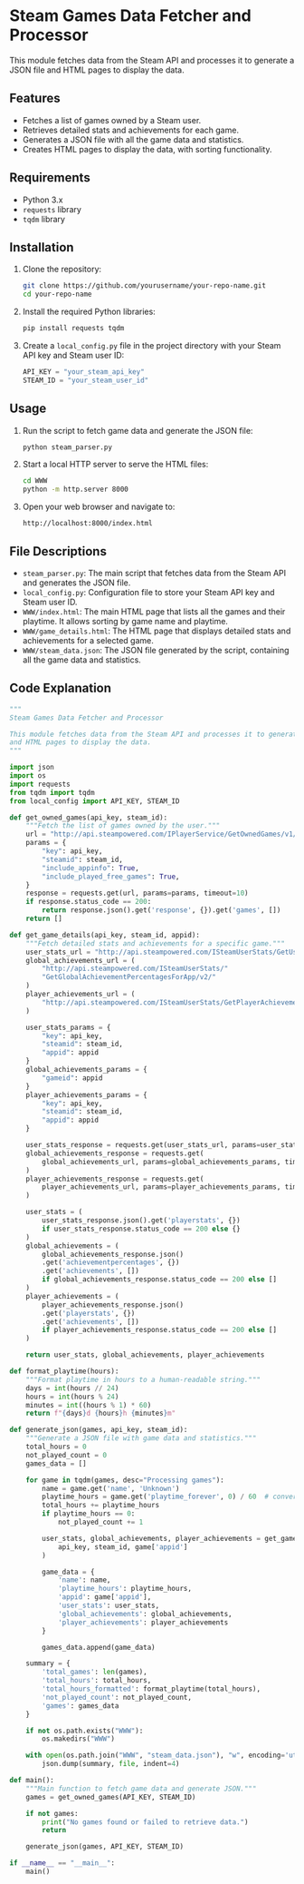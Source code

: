 # Steam Games Data Fetcher and Processor

This module fetches data from the Steam API and processes it to generate a JSON file and HTML pages to display the data.

## Features

- Fetches a list of games owned by a Steam user.
- Retrieves detailed stats and achievements for each game.
- Generates a JSON file with all the game data and statistics.
- Creates HTML pages to display the data, with sorting functionality.

## Requirements

- Python 3.x
- `requests` library
- `tqdm` library

## Installation

1. Clone the repository:
    ```sh
    git clone https://github.com/yourusername/your-repo-name.git
    cd your-repo-name
    ```

2. Install the required Python libraries:
    ```sh
    pip install requests tqdm
    ```

3. Create a `local_config.py` file in the project directory with your Steam API key and Steam user ID:
    ```python
    API_KEY = "your_steam_api_key"
    STEAM_ID = "your_steam_user_id"
    ```

## Usage

1. Run the script to fetch game data and generate the JSON file:
    ```sh
    python steam_parser.py
    ```

2. Start a local HTTP server to serve the HTML files:
    ```sh
    cd WWW
    python -m http.server 8000
    ```

3. Open your web browser and navigate to:
    ```
    http://localhost:8000/index.html
    ```

## File Descriptions

- `steam_parser.py`: The main script that fetches data from the Steam API and generates the JSON file.
- `local_config.py`: Configuration file to store your Steam API key and Steam user ID.
- `WWW/index.html`: The main HTML page that lists all the games and their playtime. It allows sorting by game name and playtime.
- `WWW/game_details.html`: The HTML page that displays detailed stats and achievements for a selected game.
- `WWW/steam_data.json`: The JSON file generated by the script, containing all the game data and statistics.

## Code Explanation

```python
"""
Steam Games Data Fetcher and Processor

This module fetches data from the Steam API and processes it to generate a JSON file
and HTML pages to display the data.
"""

import json
import os
import requests
from tqdm import tqdm
from local_config import API_KEY, STEAM_ID

def get_owned_games(api_key, steam_id):
    """Fetch the list of games owned by the user."""
    url = "http://api.steampowered.com/IPlayerService/GetOwnedGames/v1/"
    params = {
        "key": api_key,
        "steamid": steam_id,
        "include_appinfo": True,
        "include_played_free_games": True,
    }
    response = requests.get(url, params=params, timeout=10)
    if response.status_code == 200:
        return response.json().get('response', {}).get('games', [])
    return []

def get_game_details(api_key, steam_id, appid):
    """Fetch detailed stats and achievements for a specific game."""
    user_stats_url = "http://api.steampowered.com/ISteamUserStats/GetUserStatsForGame/v2/"
    global_achievements_url = (
        "http://api.steampowered.com/ISteamUserStats/"
        "GetGlobalAchievementPercentagesForApp/v2/"
    )
    player_achievements_url = (
        "http://api.steampowered.com/ISteamUserStats/GetPlayerAchievements/v1/"
    )

    user_stats_params = {
        "key": api_key,
        "steamid": steam_id,
        "appid": appid
    }
    global_achievements_params = {
        "gameid": appid
    }
    player_achievements_params = {
        "key": api_key,
        "steamid": steam_id,
        "appid": appid
    }

    user_stats_response = requests.get(user_stats_url, params=user_stats_params, timeout=10)
    global_achievements_response = requests.get(
        global_achievements_url, params=global_achievements_params, timeout=10
    )
    player_achievements_response = requests.get(
        player_achievements_url, params=player_achievements_params, timeout=10
    )

    user_stats = (
        user_stats_response.json().get('playerstats', {})
        if user_stats_response.status_code == 200 else {}
    )
    global_achievements = (
        global_achievements_response.json()
        .get('achievementpercentages', {})
        .get('achievements', [])
        if global_achievements_response.status_code == 200 else []
    )
    player_achievements = (
        player_achievements_response.json()
        .get('playerstats', {})
        .get('achievements', [])
        if player_achievements_response.status_code == 200 else []
    )

    return user_stats, global_achievements, player_achievements

def format_playtime(hours):
    """Format playtime in hours to a human-readable string."""
    days = int(hours // 24)
    hours = int(hours % 24)
    minutes = int((hours % 1) * 60)
    return f"{days}d {hours}h {minutes}m"

def generate_json(games, api_key, steam_id):
    """Generate a JSON file with game data and statistics."""
    total_hours = 0
    not_played_count = 0
    games_data = []

    for game in tqdm(games, desc="Processing games"):
        name = game.get('name', 'Unknown')
        playtime_hours = game.get('playtime_forever', 0) / 60  # converting minutes to hours
        total_hours += playtime_hours
        if playtime_hours == 0:
            not_played_count += 1

        user_stats, global_achievements, player_achievements = get_game_details(
            api_key, steam_id, game['appid']
        )

        game_data = {
            'name': name,
            'playtime_hours': playtime_hours,
            'appid': game['appid'],
            'user_stats': user_stats,
            'global_achievements': global_achievements,
            'player_achievements': player_achievements
        }

        games_data.append(game_data)

    summary = {
        'total_games': len(games),
        'total_hours': total_hours,
        'total_hours_formatted': format_playtime(total_hours),
        'not_played_count': not_played_count,
        'games': games_data
    }

    if not os.path.exists("WWW"):
        os.makedirs("WWW")

    with open(os.path.join("WWW", "steam_data.json"), "w", encoding='utf-8') as file:
        json.dump(summary, file, indent=4)

def main():
    """Main function to fetch game data and generate JSON."""
    games = get_owned_games(API_KEY, STEAM_ID)

    if not games:
        print("No games found or failed to retrieve data.")
        return

    generate_json(games, API_KEY, STEAM_ID)

if __name__ == "__main__":
    main()